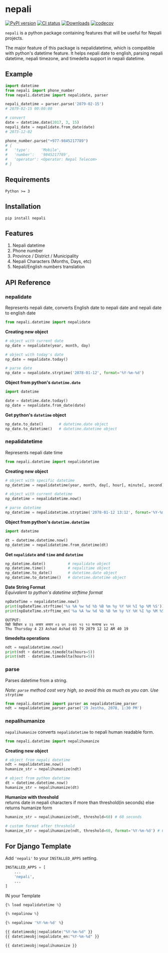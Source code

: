 # nepali

[![PyPI version](https://badge.fury.io/py/nepali.svg)](https://badge.fury.io/py/nepali)
[![CI status](https://github.com/opensource-nepal/py-nepali/actions/workflows/python-package.yml/badge.svg?branch=master)](https://github.com/opensource-nepal/py-nepali/actions)
[![Downloads](https://img.shields.io/pypi/dm/nepali.svg?maxAge=180)](https://pypi.org/project/nepali/)
[![codecov](https://codecov.io/gh/opensource-nepal/py-nepali/branch/master/graph/badge.svg?token=PTUHYWCJ4I)](https://codecov.io/gh/opensource-nepal/py-nepali)

`nepali` is a python package containing features that will be useful for Nepali projects.

The major feature of this package is nepalidatetime, which is compatible with python's datetime feature. It helps nepali date to english, parsing nepali datetime, nepali timezone, and timedelta support in nepali datetime.

## Example

```python
import datetime
from nepali import phone_number
from nepali.datetime import nepalidate, parser

nepali_datetime = parser.parse('2079-02-15')
# 2079-02-15 00:00:00

# convert
date = datetime.date(2017, 3, 15)
nepali_date = nepalidate.from_date(date)
# 2073-12-02

phone_number.parse("+977-9845217789")
# {
# 	'type': 	'Mobile',
#	'number':	'9845217789',
#	'operator': <Operator: Nepal Telecom>
# }
```

## Requirements

    Python >= 3

## Installation

    pip install nepali

## Features

1. Nepali datetime
2. Phone number
3. Province / District / Municipality
4. Nepali Characters (Months, Days, etc)
5. Nepali/English numbers translation

## API Reference

### nepalidate

Represents nepali date, converts English date to nepali date and nepali date to english date

```python
from nepali.datetime import nepalidate
```

**Creating new object**

```python
# object with current date
np_date = nepalidate(year, month, day)

# object with today's date
np_date = nepalidate.today()

# parse date
np_date = nepalidate.strptime('2078-01-12', format='%Y-%m-%d')
```

**Object from python's `datetime.date`**

```python
import datetime

date = datetime.date.today()
np_date = nepalidate.from_date(date)
```

**Get python's `datetime` object**

```python
np_date.to_date() 		# datetime.date object
np_date.to_datetime()	# datetime.datetime object
```

### nepalidatetime

Represents nepali date time

```python
from nepali.datetime import nepalidatetime
```

**Creating new object**

```python
# object with specific datetime
np_datetime = nepalidatetime(year, month, day[, hour[, minute[, second]]]) # arguments must be nepali

# object with current datetime
np_datetime = nepalidatetime.now()

# parse datetime
np_datetime = nepalidatetime.strptime('2078-01-12 13:12', format='%Y-%m-%d %H:%M')
```

**Object from python's `datetime.datetime`**

```python
import datetime

dt = datetime.datetime.now()
np_datetime = nepalidatetime.from_datetime(dt)
```

**Get `nepalidate` and `time` and `datetime`**

```python
np_datetime.date()			# nepalidate object
np_datetime.time()			# nepalitime object
np_datetime.to_date()		# datetime.date object
np_datetime.to_datetime() 	# datetime.datetime object
```

**Date String Format**\
_Equivalent to python's datetime strftime format_

```python
npDateTime = nepalidatetime.now()
print(npDateTime.strftime('%a %A %w %d %b %B %m %y %Y %H %I %p %M %S'))
print(npDateTime.strftime_en('%a %A %w %d %b %B %m %y %Y %H %I %p %M %S'))
```

```
OUTPUT:
बिही बिहीबार ४ २३ असार असार ०३ ७९ २०७९ १२ १२ मध्यान्ह ४० १९
Thu Thursday 4 23 Ashad Ashad 03 79 2079 12 12 AM 40 19
```

**timedelta operations**

```python
ndt = nepalidatetime.now()
print(ndt + datetime.timedelta(hours=5))
print(ndt - datetime.timedelta(hours=5))
```

### parse

Parses datetime from a string.

_Note: `parse` method cost very high, so avoid this as much as you can. Use `strptime`_

```python
from nepali.datetime import parser as nepalidatetime_parser
ndt = nepalidatetime_parser.parse('29 Jestha, 2078, 1:30 PM')
```

### nepalihumanize

`nepalihumanize` converts `nepalidatetime` to nepali human readable form.

```python
from nepali.datetime import nepalihumanize
```

**Creating new object**

```python
# object from nepali datetime
ndt = nepalidatetime.now()
humanize_str = nepalihumanize(ndt)

# object from python datetime
dt = datetime.datetime.now()
humanize_str = nepalihumanize(dt)
```

**Humanize with threshold**\
returns date in nepali characters if more than threshold(in seconds) else returns humanize form

```python
humanize_str = nepalihumanize(ndt, threshold=60) # 60 seconds

# custom format after threshold
humanize_str = nepalihumanize(ndt, threshold=60, format='%Y-%m-%d') # 60 seconds
```

## For Django Template

Add `'nepali'` to your `INSTALLED_APPS` setting.

```python
INSTALLED_APPS = [
	...
	'nepali',
	...
]
```

IN your Template

```python
{% load nepalidatetime %}
```

```python
{% nepalinow %}
```

```python
{% nepalinow '%Y-%m-%d' %}
```

```python
{{ datetimeobj|nepalidate:"%Y-%m-%d" }}
{{ datetimeobj|nepalidate_en:"%Y-%m-%d" }}
```

```python
{{ datetimeobj|nepalihumanize }}
```

